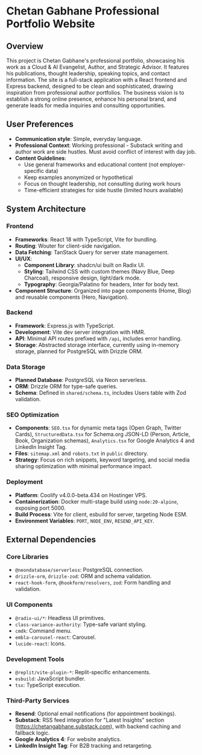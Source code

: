 # Chetan Gabhane Professional Portfolio Website

## Overview
This project is Chetan Gabhane's professional portfolio, showcasing his work as a Cloud & AI Evangelist, Author, and Strategic Advisor. It features his publications, thought leadership, speaking topics, and contact information. The site is a full-stack application with a React frontend and Express backend, designed to be clean and sophisticated, drawing inspiration from professional author portfolios. The business vision is to establish a strong online presence, enhance his personal brand, and generate leads for media inquiries and consulting opportunities.

## User Preferences
- **Communication style**: Simple, everyday language.
- **Professional Context**: Working professional - Substack writing and author work are side hustles. Must avoid conflict of interest with day job.
- **Content Guidelines**: 
  - Use general frameworks and educational content (not employer-specific data)
  - Keep examples anonymized or hypothetical
  - Focus on thought leadership, not consulting during work hours
  - Time-efficient strategies for side hustle (limited hours available)

## System Architecture

### Frontend
- **Frameworks**: React 18 with TypeScript, Vite for bundling.
- **Routing**: Wouter for client-side navigation.
- **Data Fetching**: TanStack Query for server state management.
- **UI/UX**:
    - **Component Library**: shadcn/ui built on Radix UI.
    - **Styling**: Tailwind CSS with custom themes (Navy Blue, Deep Charcoal), responsive design, light/dark mode.
    - **Typography**: Georgia/Palatino for headers, Inter for body text.
- **Component Structure**: Organized into page components (Home, Blog) and reusable components (Hero, Navigation).

### Backend
- **Framework**: Express.js with TypeScript.
- **Development**: Vite dev server integration with HMR.
- **API**: Minimal API routes prefixed with `/api`, includes error handling.
- **Storage**: Abstracted storage interface, currently using in-memory storage, planned for PostgreSQL with Drizzle ORM.

### Data Storage
- **Planned Database**: PostgreSQL via Neon serverless.
- **ORM**: Drizzle ORM for type-safe queries.
- **Schema**: Defined in `shared/schema.ts`, includes Users table with Zod validation.

### SEO Optimization
- **Components**: `SEO.tsx` for dynamic meta tags (Open Graph, Twitter Cards), `StructuredData.tsx` for Schema.org JSON-LD (Person, Article, Book, Organization schemas), `Analytics.tsx` for Google Analytics 4 and LinkedIn Insight Tag.
- **Files**: `sitemap.xml` and `robots.txt` in `public` directory.
- **Strategy**: Focus on rich snippets, keyword targeting, and social media sharing optimization with minimal performance impact.

### Deployment
- **Platform**: Coolify v4.0.0-beta.434 on Hostinger VPS.
- **Containerization**: Docker multi-stage build using `node:20-alpine`, exposing port 5000.
- **Build Process**: Vite for client, esbuild for server, targeting Node ESM.
- **Environment Variables**: `PORT`, `NODE_ENV`, `RESEND_API_KEY`.

## External Dependencies

### Core Libraries
- `@neondatabase/serverless`: PostgreSQL connection.
- `drizzle-orm`, `drizzle-zod`: ORM and schema validation.
- `react-hook-form`, `@hookform/resolvers`, `zod`: Form handling and validation.

### UI Components
- `@radix-ui/*`: Headless UI primitives.
- `class-variance-authority`: Type-safe variant styling.
- `cmdk`: Command menu.
- `embla-carousel-react`: Carousel.
- `lucide-react`: Icons.

### Development Tools
- `@replit/vite-plugin-*`: Replit-specific enhancements.
- `esbuild`: JavaScript bundler.
- `tsx`: TypeScript execution.

### Third-Party Services
- **Resend**: Optional email notifications (for appointment bookings).
- **Substack**: RSS feed integration for "Latest Insights" section (https://chetangabhane.substack.com), with backend caching and fallback logic.
- **Google Analytics 4**: For website analytics.
- **LinkedIn Insight Tag**: For B2B tracking and retargeting.